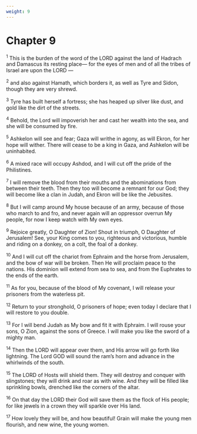 ```yaml
---
weight: 9
---
```


# Chapter 9

<sup>1</sup> This is the burden of the word of the LORD against the land of Hadrach and Damascus its resting place— for the eyes of men and of all the tribes of Israel are upon the LORD — 

<sup>2</sup> and also against Hamath, which borders it, as well as Tyre and Sidon, though they are very shrewd. 

<sup>3</sup> Tyre has built herself a fortress; she has heaped up silver like dust, and gold like the dirt of the streets. 

<sup>4</sup> Behold, the Lord will impoverish her and cast her wealth into the sea, and she will be consumed by fire. 

<sup>5</sup> Ashkelon will see and fear; Gaza will writhe in agony, as will Ekron, for her hope will wither. There will cease to be a king in Gaza, and Ashkelon will be uninhabited. 

<sup>6</sup> A mixed race will occupy Ashdod, and I will cut off the pride of the Philistines. 

<sup>7</sup> I will remove the blood from their mouths and the abominations from between their teeth. Then they too will become a remnant for our God; they will become like a clan in Judah, and Ekron will be like the Jebusites. 

<sup>8</sup> But I will camp around My house because of an army, because of those who march to and fro, and never again will an oppressor overrun My people, for now I keep watch with My own eyes. 

<sup>9</sup> Rejoice greatly, O Daughter of Zion! Shout in triumph, O Daughter of Jerusalem! See, your King comes to you, righteous and victorious, humble and riding on a donkey, on a colt, the foal of a donkey. 

<sup>10</sup> And I will cut off the chariot from Ephraim and the horse from Jerusalem, and the bow of war will be broken. Then He will proclaim peace to the nations. His dominion will extend from sea to sea, and from the Euphrates to the ends of the earth. 

<sup>11</sup> As for you, because of the blood of My covenant, I will release your prisoners from the waterless pit. 

<sup>12</sup> Return to your stronghold, O prisoners of hope; even today I declare that I will restore to you double. 

<sup>13</sup> For I will bend Judah as My bow and fit it with Ephraim. I will rouse your sons, O Zion, against the sons of Greece. I will make you like the sword of a mighty man. 

<sup>14</sup> Then the LORD will appear over them, and His arrow will go forth like lightning. The Lord GOD will sound the ram’s horn and advance in the whirlwinds of the south. 

<sup>15</sup> The LORD of Hosts will shield them. They will destroy and conquer with slingstones; they will drink and roar as with wine. And they will be filled like sprinkling bowls, drenched like the corners of the altar. 

<sup>16</sup> On that day the LORD their God will save them as the flock of His people; for like jewels in a crown they will sparkle over His land. 

<sup>17</sup> How lovely they will be, and how beautiful! Grain will make the young men flourish, and new wine, the young women. 


